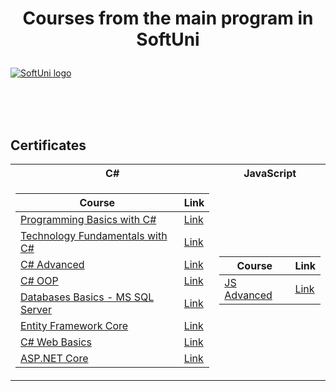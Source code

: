 # <p align="center"> Courses from the main program in SoftUni <p>

<a href="https://softuni.bg/trainings/courses" rel="Courses">  ![SoftUni logo][logo] <a/>

[logo]: http://innovationstarterbox.bg/wp-content/uploads/2016/05/Softuni_logo_trasparent.png "Logo Title Text 2"

<br/>
<br/>
<br/>

<h2> Certificates </h2>

<table>
<tr>
  <th> C# </th>
  <th> JavaScript </th>
</tr>
<tr><td>

|**Course**|**Link**| 
|---|---|
|<a href="https://softuni.bg/trainings/2179/programming-basics-with-csharp-november-2018" > Programming Basics with C# </a>   | <a href="https://softuni.bg/certificates/details/61829/9a9e18ec"> Link</a> |
|<a href="https://softuni.bg/trainings/2237/technology-fundamentals-with-csharp-january-2019"> Technology Fundamentals with C# </a>| <a href="https://softuni.bg/certificates/details/65330/35ca2e73"> Link</a> |
|<a href="https://softuni.bg/trainings/2348/csharp-advanced-may-2019"> C# Advanced  </a> | <a href="https://softuni.bg/certificates/details/67808/53c65af2"> Link</a> |
|<a href="https://softuni.bg/trainings/2349/csharp-oop-june-2019"> C# OOP </a> | <a href="https://softuni.bg/certificates/details/69879/170aecca"> Link</a> |
|<a href="https://softuni.bg/trainings/2495/databases-basics-ms-sql-server-september-2019"> Databases Basics - MS SQL Server </a> | <a href="https://softuni.bg/certificates/details/71212/a8c15a18"> Link</a> |
|<a href="https://softuni.bg/trainings/2457/entity-framework-core-october-2019"> Entity Framework Core </a> | <a href="https://softuni.bg/certificates/details/74271/85329329"> Link</a> |
|<a href="https://softuni.bg/trainings/2613/csharp-web-basics-january-2020"> C# Web Basics </a> | <a href="https://softuni.bg/certificates/details/77291/cc6000e8"> Link</a> |
|<a href="https://softuni.bg/trainings/2796/asp-net-core-february-2020"> ASP.NET Core </a> | <a href="https://softuni.bg/certificates/details/81068/7c9ced91"> Link</a> |

</td>
<td>

|**Course**|**Link**| 
|---|---|
|<a href="https://softuni.bg/trainings/2838/js-advanced-may-2020" > JS Advanced </a>   | <a href="#"> Link </a> |

</td></tr>

</table>
